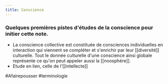 ```yaml
---
title: Conscience
---
```


### Quelques premières pistes d'études de la conscience pour initier cette note.
- La conscience collective est constituée de consciences individuelles en interaction qui viennent se compléter et s'enrichir par leur [[diversité]] culturelle. Tout le donnée culturelle d'une conscience ainsi globale représente ce qu'on peut appeler aussi la [[noosphère]].
- Etude en lien, celle de l'[[intellecte]]

#Afairepousser #terminologie 
